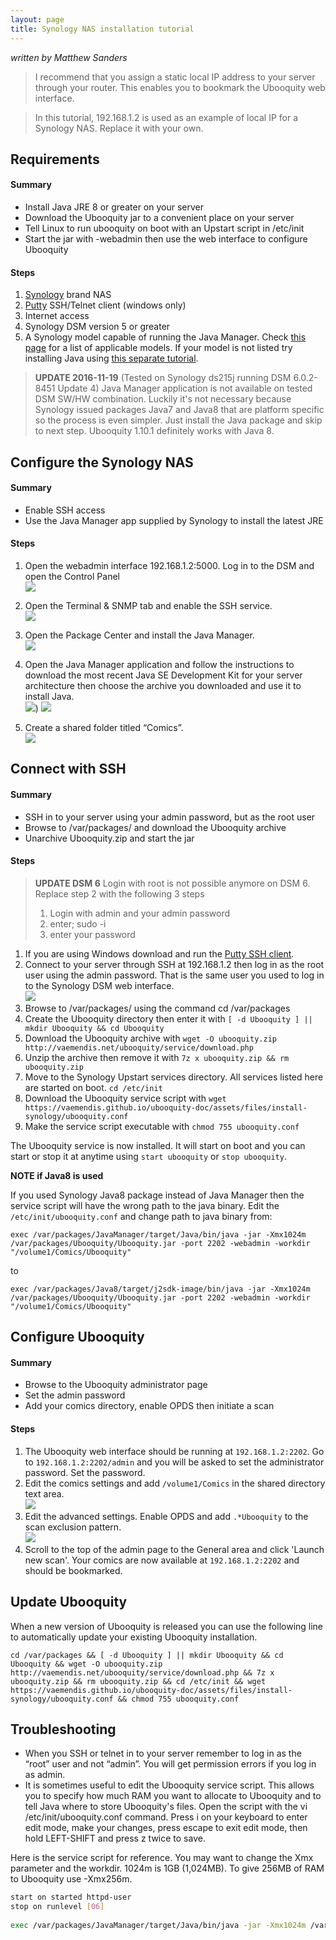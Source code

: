 ```yaml
---
layout: page
title: Synology NAS installation tutorial
---
```


_written by Matthew Sanders_

>I recommend that you assign a static local IP address to your server through your router. This enables you to bookmark the Ubooquity web interface.

>In this tutorial, 192.168.1.2 is used as an example of local IP for a Synology NAS. Replace it with your own.

## Requirements

#### Summary

* Install Java JRE 8 or greater on your server
* Download the Ubooquity jar to a convenient place on your server
* Tell Linux to run ubooquity on boot with an Upstart script in /etc/init
* Start the jar with -webadmin then use the web interface to configure Ubooquity

#### Steps

1. [Synology](https://www.synology.com/en-us/products/) brand NAS
2. [Putty](http://www.chiark.greenend.org.uk/~sgtatham/putty/download.html) SSH/Telnet client (windows only)
3. Internet access
4. Synology DSM version 5 or greater
5. A Synology model capable of running the Java Manager. Check [this page](https://www.synology.com/en-uk/dsm/app_packages/JavaManager) for a list of applicable models. If your model is not listed try installing Java using [this separate tutorial](http://pcloadletter.co.uk/2011/08/23/java-package-for-synology/).

> **UPDATE 2016-11-19**
>(Tested on Synology ds215j running DSM 6.0.2-8451 Update 4) Java Manager application is not available on tested DSM SW/HW combination. Luckily it's not necessary because Synology issued packages Java7 and Java8 that are platform specific so the process is even simpler. Just install the Java package and skip to next step. Ubooquity 1.10.1 definitely works with Java 8. 

## Configure the Synology NAS

#### Summary

* Enable SSH access
* Use the Java Manager app supplied by Synology to install the latest JRE

#### Steps

1. Open the webadmin interface 192.168.1.2:5000. Log in to the DSM and open the Control Panel  
![]({{site.baseurl}}/assets/images/install-synology/synology_tutorial_image_01.jpg)

2. Open the Terminal & SNMP tab and enable the SSH service.  
![]({{site.baseurl}}/assets/images/install-synology/synology_tutorial_image_02.jpg)

3. Open the Package Center and install the Java Manager.  
![]({{site.baseurl}}/assets/images/install-synology/synology_tutorial_image_03.jpg)

4. Open the Java Manager application and follow the instructions to download the most recent Java SE Development Kit for your server architecture then choose the archive you downloaded and use it to install Java.  
![]({{site.baseurl}}/assets/images/install-synology/synology_tutorial_image_05.jpg))
![]({{site.baseurl}}/assets/images/install-synology/synology_tutorial_image_04.jpg)

5. Create a shared folder titled “Comics”.  
![]({{site.baseurl}}/assets/images/install-synology/synology_tutorial_image_09.png)

## Connect with SSH

#### Summary

* SSH in to your server using your admin password, but as the root user
* Browse to /var/packages/ and download the Ubooquity archive
* Unarchive Ubooquity.zip and start the jar

#### Steps

> **UPDATE DSM 6**
> Login with root is not possible anymore on DSM 6. Replace step 2 with the following 3 steps
> 1. Login with admin and your admin password
> 2. enter; sudo -i
> 3. enter your password 

1. If you are using Windows download and run the [Putty SSH client](http://www.chiark.greenend.org.uk/~sgtatham/putty/download.html).
2. Connect to your server through SSH at 192.168.1.2 then log in as the root user using the admin password. That is the same user you used to log in to the Synology DSM web interface.  
![]({{site.baseurl}}/assets/images/install-synology/synology_tutorial_image_06.jpg)
3. Browse to /var/packages/ using the command cd /var/packages
4. Create the Ubooquity directory then enter it with `[ -d Ubooquity ] || mkdir Ubooquity && cd Ubooquity`
5. Download the Ubooquity archive with `wget -O ubooquity.zip http://vaemendis.net/ubooquity/service/download.php`
6. Unzip the archive then remove it with `7z x ubooquity.zip && rm ubooquity.zip`
7. Move to the Synology Upstart services directory. All services listed here are started on boot. `cd /etc/init`
8.  Download the Ubooquity service script with `wget https://vaemendis.github.io/ubooquity-doc/assets/files/install-synology/ubooquity.conf`
9. Make the service script executable with `chmod 755 ubooquity.conf`

The Ubooquity service is now installed. It will start on boot and you can start or stop it at anytime using `start ubooquity` or `stop ubooquity`. 

**NOTE if Java8 is used**

If you used Synology Java8 package instead of Java Manager then the service script will have the wrong path to the java binary. Edit the `/etc/init/ubooquity.conf` and change path to java binary from: 

`exec /var/packages/JavaManager/target/Java/bin/java -jar -Xmx1024m /var/packages/Ubooquity/Ubooquity.jar -port 2202 -webadmin -workdir "/volume1/Comics/Ubooquity"`

to

`exec /var/packages/Java8/target/j2sdk-image/bin/java -jar -Xmx1024m /var/packages/Ubooquity/Ubooquity.jar -port 2202 -webadmin -workdir "/volume1/Comics/Ubooquity"`


## Configure Ubooquity

#### Summary

* Browse to the Ubooquity administrator page
* Set the admin password
* Add your comics directory, enable OPDS then initiate a scan

#### Steps

1. The Ubooquity web interface should be running at `192.168.1.2:2202`. Go to `192.168.1.2:2202/admin` and you will be asked to set the administrator password. Set the password.  
2. Edit the comics settings and add `/volume1/Comics` in the shared directory text area.  
![]({{site.baseurl}}/assets/images/install-synology/synology_tutorial_image_07.jpg)
3. Edit the advanced settings. Enable OPDS and add `.*Ubooquity` to the scan exclusion pattern.   
![]({{site.baseurl}}/assets/images/install-synology/synology_tutorial_image_08.png)
4. Scroll to the top of the admin page to the General area and click 'Launch new scan'. Your comics are now available at `192.168.1.2:2202` and should be bookmarked.

## Update Ubooquity

When a new version of Ubooquity is released you can use the following line to automatically update your existing Ubooquity installation. 

`cd /var/packages && [ -d Ubooquity ] || mkdir Ubooquity && cd Ubooquity && wget -O ubooquity.zip http://vaemendis.net/ubooquity/service/download.php && 7z x ubooquity.zip && rm ubooquity.zip && cd /etc/init && wget https://vaemendis.github.io/ubooquity-doc/assets/files/install-synology/ubooquity.conf && chmod 755 ubooquity.conf`

## Troubleshooting


* When you SSH or telnet in to your server remember to log in as the “root” user and not “admin”. You will get permission errors if you log in as admin.
* It is sometimes useful to edit the Ubooquity service script. This allows you to specify how much RAM you want to allocate to Ubooquity and to tell Java where to store Ubooquity's files. Open the script with the vi /etc/init/ubooquity.conf command. Press i on your keyboard to enter edit mode, make your changes, press escape to exit edit mode, then hold LEFT-SHIFT and press z twice to save.

Here is the service script for reference. You may want to change the Xmx parameter and the workdir. 1024m is 1GB (1,024MB). To give 256MB of RAM to Ubooquity use -Xmx256m.


```bash
start on started httpd-user
stop on runlevel [06]
 
exec /var/packages/JavaManager/target/Java/bin/java -jar -Xmx1024m /var/packages/Ubooquity/Ubooquity.jar -port 2202 -webadmin -workdir "/volume1/Comics/Ubooquity"
```









